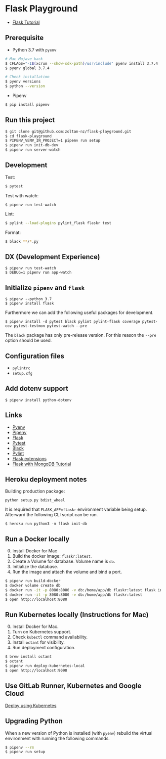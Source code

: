 # Flask Playground

- [Flask Tutorial](http://flask.pocoo.org/docs/1.0/tutorial/)

## Prerequisite

- Python 3.7 with `pyenv`

```bash
# Mac Mojave hack
$ CFLAGS="-I$(xcrun --show-sdk-path)/usr/include" pyenv install 3.7.4
$ pyenv global 3.7.4

# Check installation
$ pyenv versions
$ python --version
```

- Pipenv

```bash
$ pip install pipenv
```

## Run this project

```bash
$ git clone git@github.com:zoltan-nz/flask-playground.git
$ cd flask-playground
$ PIPENV_VENV_IN_PROJECT=1 pipenv run setup
$ pipenv run init-db-dev
$ pipenv run server-watch
```

## Development

Test:

```bash
$ pytest
```

Test with watch:

```
$ pipenv run test-watch
```

Lint:

```bash
$ pylint --load-plugins pylint_flask flaskr test
```

Format:

```bash
$ black **/*.py
```

## DX (Development Experience)

```
$ pipenv run test-watch
$ DEBUG=1 pipenv run app-watch
```

## Initialize `pipenv` and `flask`

```
$ pipenv --python 3.7
$ pipenv install flask
```

Furthermore we can add the following useful packages for development.

```
$ pipenv install -d pytest black pylint pylint-flask coverage pytest-cov pytest-testmon pytest-watch --pre
```

The `black` package has only pre-release version. For this reason the `--pre` option should be used.

## Configuration files

- `pylintrc`
- `setup.cfg`

## Add dotenv support

```
$ pipenv install python-dotenv
```

## Links

- [Pyenv](https://github.com/pyenv/pyenv)
- [Pipenv](https://docs.pipenv.org/en/latest/)
- [Flask](http://flask.pocoo.org/)
- [Pytest](https://docs.pytest.org/en/latest/)
- [Black](https://black.readthedocs.io/en/stable/)
- [Pylint](https://www.pylint.org/)
- [Flask extensions](https://nickjanetakis.com/blog/15-useful-flask-extensions-and-libraries-that-i-use-in-every-project)
- [Flask with MongoDB Tutorial](https://medium.com/@riken.mehta/full-stack-tutorial-flask-react-docker-420da3543c91)

## Heroku deployment notes

Building production package:

```
python setup.py bdist_wheel
```

It is required that `FLASK_APP=flaskr` environment variable being setup. Afterward the following CLI script can be run.

```
$ heroku run python3 -m flask init-db
```

## Run a Docker locally

0. Install Docker for Mac
1. Build the docker image: `flaskr:latest`.
2. Create a Volume for database. Volume name is `db`.
3. Initialize the database.
4. Run the image and attach the volume and bind a port.


```bash
$ pipenv run build-docker
$ docker volume create db
$ docker run -it -p 8080:8080 -v db:/home/app/db flaskr:latest flask init-db 
$ docker run -it -p 8080:8080 -v db:/home/app/db flaskr:latest
$ open http://localhost:8080
```

## Run Kubernetes locally (Instructions for Mac)

0. Install Docker for Mac.
1. Turn on Kubernetes support.
2. Check `kubectl` command availability.
3. Install `octant` for visibility.
4. Run deployment configuration.

```bash
$ brew install octant
$ octant
$ pipenv run deploy-kubernetes-local
$ open http://localhost:9090
```

## Use GitLab Runner, Kubernetes and Google Cloud

[Deploy using Kubernetes](./kubernetes-manifests/README.md)

## Upgrading Python

When a new version of Python is installed (with `pyenv`) rebuild the virtual environment with running the following commands.

```bash
$ pipenv --rm
$ pipenv run setup
```
